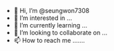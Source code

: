 - 👋 Hi, I’m @seungwon7308
- 👀 I’m interested in ...
- 🌱 I’m currently learning ...
- 💞️ I’m looking to collaborate on ...
- 📫 How to reach me .......

<!---
seungwon7308/seungwon7308 is a ✨ special ✨ repository because its `README.md` (this file) appears on your GitHub profile.
You can click the Preview link to take a look at your changes.
--->
